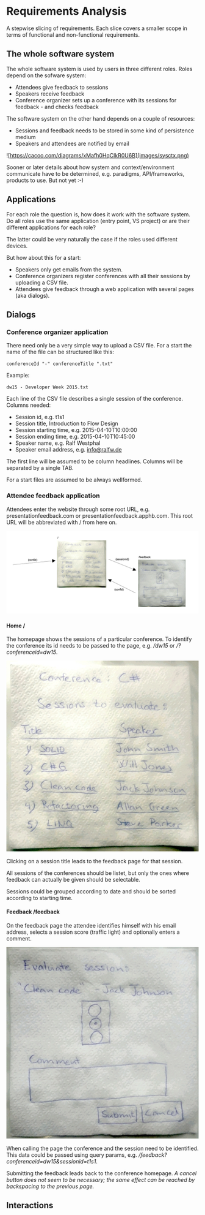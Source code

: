 # Requirements Analysis
A stepwise slicing of requirements. Each slice covers a smaller scope in terms of functional and non-functional requirements.

## The whole software system
The whole software system is used by users in three different roles. Roles depend on the sofware system:

* Attendees give feedback to sessions
* Speakers receive feedback
* Conference organizer sets up a conference with its sessions for feedback - and checks feedback

The software system on the other hand depends on a couple of resources:

* Sessions and feedback needs to be stored in some kind of persistence medium
* Speakers and attendees are notified by email

![https://cacoo.com/diagrams/xMafh0HqClkR0U6B](images/sysctx.png)

Sooner or later details about how system and context/environment communicate have to be determined, e.g. paradigms, API/frameworks, products to use. But not yet :-)

## Applications
For each role the question is, how does it work with the software system. Do all roles use the same application (entry point, VS project) or are their different applications for each role?

The latter could be very naturally the case if the roles used different devices.

But how about this for a start:

* Speakers only get emails from the system.
* Conference organizers register conferences with all their sessions by uploading a CSV file.
* Attendees give feedback through a web application with several pages (aka dialogs).

## Dialogs

### Conference organizer application
There need only be a very simple way to upload a CSV file. For a start the name of the file can be structured like this:

    conferenceId "-" conferenceTitle ".txt"

Example:

    dw15 - Developer Week 2015.txt
    
Each line of the CSV file describes a single session of the conference. Columns needed:

* Session id, e.g. t1s1
* Session title, Introduction to Flow Design
* Session starting time, e.g. 2015-04-10T10:00:00
* Session ending time, e.g. 2015-04-10T10:45:00
* Speaker name, e.g. Ralf Westphal
* Speaker email address, e.g. info@ralfw.de

The first line will be assumed to be column headlines. Columns will be separated by a single TAB.

For a start files are assumed to be always wellformed.

### Attendee feedback application
Attendees enter the website through some root URL, e.g. presentationfeedback.com or presentationfeedback.apphb.com. This root URL will be abbreviated with / from here on.

![](images/pagetransitions.png)

#### Home /
The homepage shows the sessions of a particular conference. To identify the conference its id needs to be passed to the page, e.g. _/dw15_ or _/?conferenceid=dw15_.

![](images/conference.jpg)

Clicking on a session title leads to the feedback page for that session.

All sessions of the conferences should be listet, but only the ones where feedback can actually be given should be selectable.

Sessions could be grouped according to date and should be sorted according to starting time.

#### Feedback /feedback
On the feedback page the attendee identifies himself with his email address, selects a session score (traffic light) and optionally enters a comment.

![](images/evaluate_session.jpg)

When calling the page the conference and the session need to be identified. This data could be passed using query params, e.g. _/feedback?conferenceid=dw15&sessionid=t1s1_.

Submitting the feedback leads back to the conference homepage. _A cancel button does not seem to be necessary; the same effect can be reached by backspacing to the previous page._

## Interactions